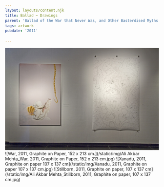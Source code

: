 ```yaml
---
layout: layouts/content.njk
title: Ballad ~ Drawings
parent: 'Ballad of the War that Never Was, and Other Basterdised Myths'
tags: artwork
pubdate: '2011'

---
```

![Installation view, Ballad of the War that Never was and Other Basterdised Myths, TAO Art Gallery, 2011](/static/img/tao-1087.jpg)
![War, 2011, Graphite on Paper, 152 x 213 cm.](/static/img/Ali Akbar Mehta_War, 2011, Graphite on Paper, 152 x 213 cm.jpg)
![Xanadu, 2011, Graphite on paper 107 x 137 cm](/static/img/Xanadu, 2011, Graphite on paper 107 x 137 cm.jpg)
![Stillborn, 2011, Graphite on paper, 107 x 137 cm](/static/img/Ali Akbar Mehta_Stillborn, 2011, Graphite on paper, 107 x 137 cm.jpg)

